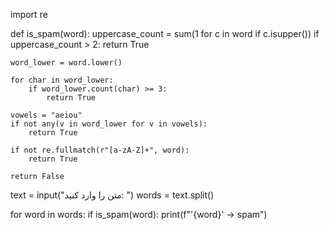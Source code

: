 import re

def is_spam(word):
    uppercase_count = sum(1 for c in word if c.isupper())
    if uppercase_count > 2:
        return True

    word_lower = word.lower()

    for char in word_lower:
        if word_lower.count(char) >= 3:
            return True

    vowels = "aeiou"
    if not any(v in word_lower for v in vowels):
        return True

    if not re.fullmatch(r"[a-zA-Z]+", word):
        return True

    return False

text = input("متن را وارد کنید: ")
words = text.split()

for word in words:
    if is_spam(word):
        print(f"'{word}' -> spam")
